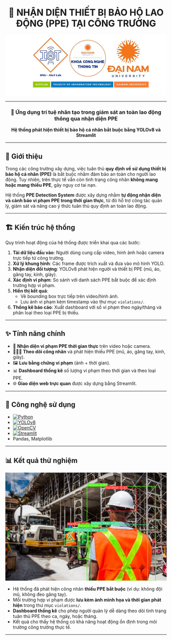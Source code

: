 <div align="center">

# 🦺 NHẬN DIỆN THIẾT BỊ BẢO HỘ LAO ĐỘNG (PPE) TẠI CÔNG TRƯỜNG  

<img src="logo aiot.jpg" alt="Logo" width="1000"/>

---

### 🔬 Ứng dụng trí tuệ nhân tạo trong giám sát an toàn lao động thông qua nhận diện PPE  

**Hệ thống phát hiện thiết bị bảo hộ cá nhân bắt buộc bằng YOLOv8 và Streamlit**  

</div>

---

## 🔎 Giới thiệu  

Trong các công trường xây dựng, việc tuân thủ **quy định về sử dụng thiết bị bảo hộ cá nhân (PPE)** là bắt buộc nhằm đảm bảo an toàn cho người lao động. Tuy nhiên, trên thực tế vẫn còn tình trạng công nhân **không mang hoặc mang thiếu PPE**, gây nguy cơ tai nạn.  

Hệ thống **PPE Detection System** được xây dựng nhằm **tự động nhận diện và cảnh báo vi phạm PPE trong thời gian thực**, từ đó hỗ trợ công tác quản lý, giám sát và nâng cao ý thức tuân thủ quy định an toàn lao động.  

---

## 🏗️ Kiến trúc hệ thống  

Quy trình hoạt động của hệ thống được triển khai qua các bước:  

1. **Tải dữ liệu đầu vào**: Người dùng cung cấp video, hình ảnh hoặc camera trực tiếp từ công trường.  
2. **Xử lý khung hình**: Các frame được trích xuất và đưa vào mô hình YOLO.  
3. **Nhận diện đối tượng**: YOLOv8 phát hiện người và thiết bị PPE (mũ, áo, găng tay, kính, giày).  
4. **Xác định vi phạm**: So sánh với danh sách PPE bắt buộc để xác định trường hợp vi phạm.  
5. **Hiển thị kết quả**:  
   - Vẽ bounding box trực tiếp trên video/hình ảnh.  
   - Lưu ảnh vi phạm kèm timestamp vào thư mục `violations/`.  
6. **Thống kê báo cáo**: Xuất dashboard với số vi phạm theo ngày/tháng và phân loại theo loại PPE bị thiếu.  

---

## ✨ Tính năng chính  

- 🎥 **Nhận diện vi phạm PPE thời gian thực** trên video hoặc camera.  
- 🧑‍🤝‍🧑 **Theo dõi công nhân** và phát hiện thiếu PPE (mũ, áo, găng tay, kính, giày).  
- 🖼️ **Lưu bằng chứng vi phạm** (ảnh + thời gian).  
- 📊 **Dashboard thống kê** số lượng vi phạm theo thời gian và theo loại PPE.  
- 🌐 **Giao diện web trực quan** được xây dựng bằng Streamlit.  

---

## 🔧 Công nghệ sử dụng  

- [![Python](https://img.shields.io/badge/Python-3776AB?style=for-the-badge&logo=python&logoColor=yellow)](https://www.python.org/)  
- [![YOLOv8](https://img.shields.io/badge/YOLOv8-00FFFF?style=for-the-badge&logo=ai&logoColor=black)](https://github.com/ultralytics/ultralytics)  
- [![OpenCV](https://img.shields.io/badge/OpenCV-5C3EE8?style=for-the-badge&logo=opencv&logoColor=white)](https://opencv.org/)  
- [![Streamlit](https://img.shields.io/badge/Streamlit-FF4B4B?style=for-the-badge&logo=streamlit&logoColor=white)](https://streamlit.io/)  
- Pandas, Matplotlib  

---

## 📊 Kết quả thử nghiệm  

<img src="ketqua.jpg" alt="Kết quả vi phạm" width="800"/>  

- Hệ thống đã phát hiện công nhân **thiếu PPE bắt buộc** (ví dụ: không đội mũ, không đeo găng tay).  
- Mỗi trường hợp vi phạm được **lưu kèm ảnh minh họa và thời gian phát hiện** trong thư mục `violations/`.  
- **Dashboard thống kê** cho phép người quản lý dễ dàng theo dõi tình trạng tuân thủ PPE theo ca, ngày, hoặc tháng.  
- Kết quả cho thấy hệ thống có khả năng hoạt động ổn định trong môi trường công trường thực tế.  

---


